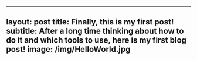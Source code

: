 
---
layout: post
title: Finally, this is my first post!
subtitle: After a long time thinking about how to do it and which tools to use, here is my first blog post!
image: /img/HelloWorld.jpg
---


